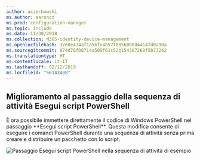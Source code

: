 ```yaml
---
author: aczechowski
ms.author: aaroncz
ms.prod: configuration-manager
ms.topic: include
ms.date: 11/30/2018
ms.collection: M365-identity-device-management
ms.openlocfilehash: 3760e474af1a56fe4b57f8856080d4414fd0a90a
ms.sourcegitcommit: 874d78f08714a509f61c52b154387268f5b73242
ms.translationtype: HT
ms.contentlocale: it-IT
ms.lasthandoff: 02/12/2019
ms.locfileid: "56143408"
---
```

## <a name="bkmk_posh"></a> Miglioramento al passaggio della sequenza di attività Esegui script PowerShell
<!--1359389--> È ora possibile immettere direttamente il codice di Windows PowerShell nel passaggio **Esegui script PowerShell**. Questa modifica consente di eseguire i comandi PowerShell durante una sequenza di attività senza prima creare e distribuire un pacchetto con lo script.

![Passaggio Esegui script PowerShell nella sequenza di attività di esempio](../../media/1359389-powershell-ts-step.png)

